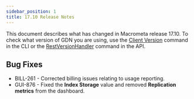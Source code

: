 ```yaml
---
sidebar_position: 1
title: 17.10 Release Notes
---
```


This document describes what has changed in Macrometa release 17.10. To check what version of GDN you are using, use the [Client Version](https://macrometa.com/docs/essentials/CLI/commands#client-version-gdnsl) command in the CLI or the [RestVersionHandler](https://macrometa.com/docs/api#/operations/RestVersionHandler) command in the API.

## Bug Fixes

- BILL-261 - Corrected billing issues relating to usage reporting.
- GUI-876 - Fixed the **Index Storage** value and removed **Replication metrics** from the dashboard.
